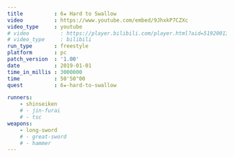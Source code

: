 ```yaml
---
title          : 6★ Hard to Swallow
video          : https://www.youtube.com/embed/9JhxkP7CZXc
video_type     : youtube
# video          : https://player.bilibili.com/player.html?aid=51920013
# video_type     : bilibili
run_type       : freestyle
platform       : pc
patch_version  : '1.00'
date           : 2019-01-01
time_in_millis : 3000000
time           : 50'50"00
quest          : 6★-hard-to-swallow

runners:
    - shinseiken
    # - jin-furai
    # - tsc
weapons:
    - long-sword
    # - great-sword
    # - hammer
---
```

